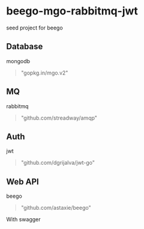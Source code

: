 # beego-mgo-rabbitmq-jwt
seed project for beego

## Database
mongodb 
> "gopkg.in/mgo.v2"
## MQ
rabbitmq
> "github.com/streadway/amqp"
## Auth
jwt
> "github.com/dgrijalva/jwt-go"
## Web API
beego
> "github.com/astaxie/beego"

With swagger 
